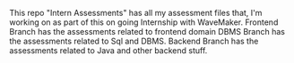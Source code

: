 This repo "Intern Assessments" has all my assessment files that, I'm working on as part of this on going Internship with WaveMaker.
Frontend Branch has the assessments related to frontend domain
DBMS Branch has the assessments related to Sql and DBMS.
Backend Branch has the assessments related to Java and other backend stuff.
